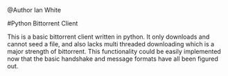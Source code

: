 @Author Ian White

#Python Bittorrent Client

This is a basic bittorrent client written in python. It only downloads and cannot seed a file, and also lacks multi threaded downloading which is a major strength of bittorrent. This functionality could be easily implemented now that the basic handshake and message formats have all been figured out. 